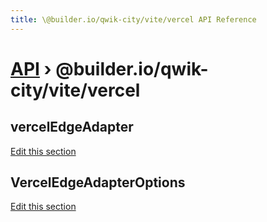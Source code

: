 ```yaml
---
title: \@builder.io/qwik-city/vite/vercel API Reference
---
```


# [API](/api) &rsaquo; @builder.io/qwik-city/vite/vercel

## vercelEdgeAdapter

[Edit this section](https://github.com/QwikDev/qwik/tree/main/packages/qwik-city/src/adapters/vercel-edge/vite/index.ts)

## VercelEdgeAdapterOptions

[Edit this section](https://github.com/QwikDev/qwik/tree/main/packages/qwik-city/src/adapters/vercel-edge/vite/index.ts)

